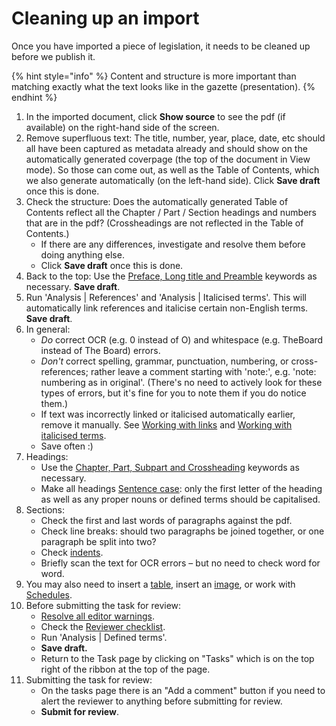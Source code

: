 # Cleaning up an import

Once you have imported a piece of legislation, it needs to be cleaned up before we publish it.

{% hint style="info" %}
Content and structure is more important than matching exactly what the text looks like in the gazette \(presentation\).
{% endhint %}

1. In the imported document, click **Show source** to see the pdf \(if available\) on the right-hand side of the screen.
2. Remove superfluous text: The title, number, year, place, date, etc should all have been captured as metadata already and should show on the automatically generated coverpage \(the top of the document in View mode\). So those can come out, as well as the Table of Contents, which we also generate automatically \(on the left-hand side\). Click **Save draft** once this is done.
3. Check the structure: Does the automatically generated Table of Contents reflect all the Chapter / Part / Section headings and numbers that are in the pdf? \(Crossheadings are not reflected in the Table of Contents.\)
   * If there are any differences, investigate and resolve them before doing anything else.
   * Click **Save draft** once this is done.
4. Back to the top: Use the [Preface, Long title and Preamble](../document-elements/preface-and-preamble.md) keywords as necessary. **Save draft**.
5. Run 'Analysis \| References' and 'Analysis \| Italicised terms'. This will automatically link references and italicise certain non-English terms. **Save draft**.
6. In general:
   * _Do_ correct OCR \(e.g. 0 instead of O\) and whitespace \(e.g. TheBoard instead of The Board\) errors.
   * _Don't_ correct spelling, grammar, punctuation, numbering, or cross-references; rather leave a comment starting with 'note:', e.g. 'note: numbering as in original'. \(There's no need to actively look for these types of errors, but it's fine for you to note them if you do notice them.\)
   * If text was incorrectly linked or italicised automatically earlier, remove it manually. See [Working with links](work-with-links.md) and [Working with italicised terms](italicised-terms.md).
   * Save often :\)
7. Headings:
   * Use the [Chapter, Part, Subpart and Crossheading](../document-elements/headings.md) keywords as necessary.
   * Make all headings [Sentence case](../style-guides/laws.africa.md#headings): only the first letter of the heading as well as any proper nouns or defined terms should be capitalised.
8. Sections:
   * Check the first and last words of paragraphs against the pdf.
   * Check line breaks: should two paragraphs be joined together, or one paragraph be split into two?
   * Check [indents](indented-lists.md).
   * Briefly scan the text for OCR errors – but no need to check word for word.
9. You may also need to insert a [table](tables.md), insert an [image](images.md), or work with [Schedules](../document-elements/schedules.md).
10. Before submitting the task for review: 
    * [Resolve all editor warnings](editor-warnings.md).
    * Check the [Reviewer checklist](../reviewing-a-document/reviewer-checklist.md).
    * Run 'Analysis \| Defined terms'.
    * **Save draft.**
    * Return to the Task page by clicking on "Tasks" which is on the top right of the ribbon at the top of the page.
11. Submitting the task for review:
    *  On the tasks page there is an "Add a comment" button if you need to alert the reviewer to anything before submitting for review.
    * **Submit for review**.

